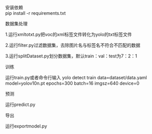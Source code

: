 安装依赖  
pip install -r requirements.txt

数据集处理

1.运行xmltotxt.py把voc的xml标签文件转化为yolo的txt标签文件

2.运行filter.py过滤数据集，去除图片名与标签名不符合不匹配的数据

3.运行splitDataset.py划分数据集，默认train：val：test为7：2：1

训练

运行train.py或者命令行输入 yolo detect train data=dataset/data.yaml model=yolov10n.pt epochs=300 batch=16 imgsz=640 device=0

预测

运行predict.py

导出

运行exportmodel.py
